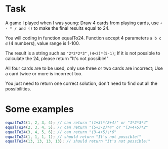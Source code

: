 # Task

A game I played when I was young: Draw 4 cards from playing cards, use `+ - * / and ()` to make the final results equal to 24.

You will coding in function equalTo24. Function accept 4 parameters `a b c d` (4 numbers), value range is 1-100.

The result is a string such as `"2*2*2*3"` ,`(4+2)*(5-1)`; If it is not possible to calculate the 24, please return "It's not possible!"

All four cards are to be used, only use three or two cards are incorrect; Use a card twice or more is incorrect too.

You just need to return one correct solution, don't need to find out all the possibilities.

# Some examples

```javascript
equalTo24(1, 2, 3, 4); // can return "(1+3)*(2+4)" or "1*2*3*4"
equalTo24(2, 3, 4, 5); // can return "(5+3-2)*4" or "(3+4+5)*2"
equalTo24(3, 4, 5, 6); // can return "(3-4+5)\*6"
equalTo24(1, 1, 1, 1); // should return "It's not possible!"
equalTo24(13, 13, 13, 13); // should return "It's not possible!"
```
